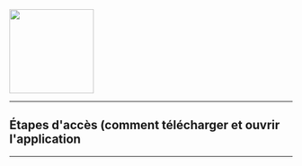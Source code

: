 <img src="https://www.umlet.com/pic/umlet_logo.svg" width="150">


------------------------------------------------------------------------------------------------------------------

<h2>Étapes d'accès (comment télécharger et ouvrir l'application</h2>

------------------------------------------------------------------------------------------------------------------

